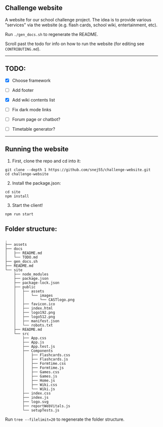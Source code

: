 ## Challenge website

A website for our school challenge project. The idea is to provide various "services" via the website (e.g. flash cards, school wiki, entertainment, etc).

Run `./gen_docs.sh` to regenerate the README.

Scroll past the todo for info on how to run the website (for editing see `CONTRIBUTING.md`).

---

## TODO:

- [x] Choose framework

- [ ] Add footer

- [X] Add wiki contents list

- [ ] Fix dark mode links

- [ ] Forum page or chatbot?

- [ ] Timetable generator?

---

## Running the website

1. First, clone the repo and cd into it:

```
git clone --depth 1 https://github.com/snej55/challenge-website.git
cd challenge-website
```

2. Install the package.json:

```
cd site
npm install
```

3. Start the client!

```
npm run start
```

## Folder structure:
```
.
├── assets
├── docs
│   ├── README.md
│   └── TODO.md
├── gen_docs.sh
├── README.md
└── site
    ├── node_modules
    ├── package.json
    ├── package-lock.json
    ├── public
    │   ├── assets
    │   │   └── images
    │   │       └── CASTlogo.png
    │   ├── favicon.ico
    │   ├── index.html
    │   ├── logo192.png
    │   ├── logo512.png
    │   ├── manifest.json
    │   └── robots.txt
    ├── README.md
    └── src
        ├── App.css
        ├── App.js
        ├── App.test.js
        ├── Components
        │   ├── Flashcards.css
        │   ├── Flashcards.js
        │   ├── Formtime.css
        │   ├── Formtime.js
        │   ├── Games.css
        │   ├── Games.js
        │   ├── Home.js
        │   ├── Wiki.css
        │   └── Wiki.js
        ├── index.css
        ├── index.js
        ├── logo.svg
        ├── reportWebVitals.js
        └── setupTests.js
```

Run `tree --filelimit=20` to regenerate the folder structure.